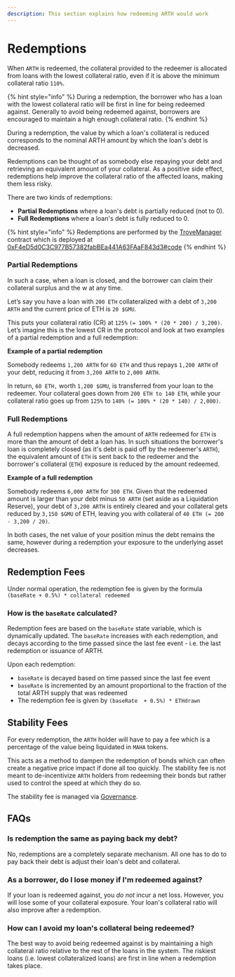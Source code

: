 ```yaml
---
description: This section explains how redeeming ARTH would work
---
```


# Redemptions

When `ARTH` is redeemed, the collateral provided to the redeemer is allocated from loans with the lowest collateral ratio, even if it is above the minimum collateral ratio `110%`. &#x20;

{% hint style="info" %}
During a redemption, the borrower who has a loan with the lowest collateral ratio will be first in line for being redeemed against. Generally to avoid being redeemed against, borrowers are encouraged to maintain a high enough collateral ratio.
{% endhint %}

During a redemption, the value by which a loan's collateral is reduced corresponds to the nominal ARTH amount by which the loan's debt is decreased.&#x20;

Redemptions can be thought of as somebody else repaying your debt and retrieving an equivalent amount of your collateral. As a positive side effect, redemptions help improve the collateral ratio of the affected loans, making them less risky.&#x20;

There are two kinds of redemptions:

* **Partial Redemptions** where a loan's debt is partially reduced (not to 0).
* **Full Redemptions** where a loan's debt is fully reduced to 0.

{% hint style="info" %}
Redemptions are performed by the [TroveManager](https://github.com/MahaDAO/arth-core/blob/main/packages/contracts/contracts/TroveManager.sol) contract which is deployed at [0xF4eD5d0C3C977B57382fabBEa441A63FAaF843d3#code](https://etherscan.io/address/0xF4eD5d0C3C977B57382fabBEa441A63FAaF843d3#code)
{% endhint %}

### Partial Redemptions

In such a case, when a loan is closed, and the borrower can claim their collateral surplus and the w at any time.&#x20;

Let’s say you have a loan with `200 ETH` collateralized with a debt of `3,200 ARTH` and the current price of ETH is `20 $GMU`.

This puts your collateral ratio (CR) at `125%` `(= 100% * (20 * 200) / 3,200)`. Let’s imagine this is the lowest CR in the protocol and look at two examples of a partial redemption and a full redemption:

**Example of a partial redemption**

Somebody redeems `1,200 ARTH` for `60 ETH` and thus repays `1,200 ARTH` of your debt, reducing it from `3,200 ARTH` to `2,000 ARTH`.&#x20;

In return, `60 ETH,` worth `1,200 $GMU`, is transferred from your loan to the redeemer. Your collateral goes down from `200 ETH to 140 ETH`, while your collateral ratio goes up from `125%` to `140% (= 100% * (20 * 140) / 2,000)`.

### Full Redemptions

A full redemption happens when the amount of `ARTH` redeemed for `ETH` is more than the amount of debt a loan has. In such situations the borrower's loan is completely closed (as it's debt is paid off by the redeemer's `ARTH`), the equivalent amount of `ETH` is sent back to the redeemer and the borrower's collateral (`ETH`) exposure is reduced by the amount redeemed.

**Example of a full redemption**

Somebody redeems `6,000 ARTH` for `300 ETH`. Given that the redeemed amount is larger than your debt minus  `50 ARTH` (set aside as a Liquidation Reserve), your debt of `3,200 ARTH` is entirely cleared and your collateral gets reduced by `3,150 $GMU` of ETH, leaving you with collateral of `40 ETH (= 200 - 3,200 / 20)`.

In both cases, the net value of your position minus the debt remains the same, however during a redemption your exposure to the underlying asset decreases.&#x20;

## Redemption Fees

Under normal operation, the redemption fee is given by the formula `(baseRate + 0.5%) * collateral redeemed`

### How is the `baseRate` calculated?

Redemption fees are based on the `baseRate` state variable, which is dynamically updated. The `baseRate` increases with each redemption, and decays according to the time passed since the last fee event - i.e. the last redemption or issuance of ARTH.

Upon each redemption:

* `baseRate` is decayed based on time passed since the last fee event
* `baseRate` is incremented by an amount proportional to the fraction of the total ARTH supply that was redeemed
* The redemption fee is given by `(baseRate  + 0.5%) * ETHdrawn`

## Stability Fees

For every redemption, the `ARTH` holder will have to pay a fee which is a percentage of the value being liquidated in `MAHA` tokens.

This acts as a method to dampen the redemption of bonds which can often create a negative price impact if done all too quickly. The stability fee is not meant to de-incentivize `ARTH` holders from redeeming their bonds but rather used to control the speed at which they do so.

The stability fee is managed via [Governance](../what-is-maha.md).

## FAQs

### Is redemption the same as paying back my debt?&#x20;

No, redemptions are a completely separate mechanism. All one has to do to pay back their debt is adjust their loan's debt and collateral.&#x20;

### As a borrower, do I lose money if I'm redeemed against?&#x20;

If your loan is redeemed against, you _do not_ incur a net loss. However, you will lose some of your collateral exposure. Your loan's collateral ratio will also improve after a redemption.&#x20;

### How can I avoid my loan's collateral being redeemed?&#x20;

The best way to avoid being redeemed against is by maintaining a high collateral ratio relative to the rest of the loans in the system. The riskiest loans (i.e. lowest collateralized loans) are first in line when a redemption takes place.&#x20;
